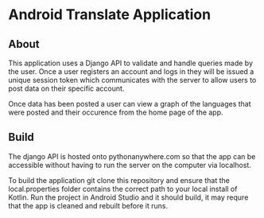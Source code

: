 # Android Translate Application


## About

This application uses a Django API to validate and handle queries made by the user. Once a user registers an account and logs in they will be issued a unique session
token which communicates with the server to allow users to post data on their specific account.

Once data has been posted a user can view a graph of the languages that were posted and their occurence from the home page of the app. 


## Build

The django API is hosted onto pythonanywhere.com so that the app can be accessible without having to run the server on the computer via localhost.

To build the application git clone this repository and ensure that the local.properties folder contains the correct path to your local install of Kotlin.
Run the project in Android Studio and it should build, it may requre that the app is cleaned and rebuilt before it runs.
